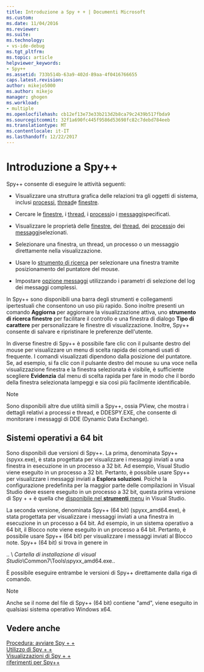```yaml
---
title: Introduzione a Spy + + | Documenti Microsoft
ms.custom: 
ms.date: 11/04/2016
ms.reviewer: 
ms.suite: 
ms.technology:
- vs-ide-debug
ms.tgt_pltfrm: 
ms.topic: article
helpviewer_keywords:
- Spy++
ms.assetid: 733b514b-63a9-402d-89aa-4f0416766655
caps.latest.revision: 
author: mikejo5000
ms.author: mikejo
manager: ghogen
ms.workload:
- multiple
ms.openlocfilehash: cb12ef13e73e33b213d2b8ca79c2439b517fbda9
ms.sourcegitcommit: 32f1a690fc445f9586d53698fc82c7debd784eeb
ms.translationtype: MT
ms.contentlocale: it-IT
ms.lasthandoff: 12/22/2017
---
```

# <a name="introducing-spy"></a>Introduzione a Spy++
Spy++ consente di eseguire le attività seguenti:  
  
-   Visualizzare una struttura grafica delle relazioni tra gli oggetti di sistema, inclusi [processi](../debugger/processes-view.md), [thread](../debugger/threads-view.md)e [finestre](../debugger/windows-view.md).  
  
-   Cercare le [finestre](../debugger/how-to-search-for-a-window-in-windows-view.md), i [thread](../debugger/how-to-search-for-a-thread-in-threads-view.md), i [processi](../debugger/how-to-search-for-a-process-in-processes-view.md)o i [messaggi](../debugger/how-to-search-for-a-message-in-messages-view.md)specificati.  
  
-   Visualizzare le proprietà delle [finestre](../debugger/how-to-display-window-properties.md), dei [thread](../debugger/how-to-display-thread-properties.md), dei [processi](../debugger/how-to-display-process-properties.md)o dei [messaggi](../debugger/how-to-display-message-properties.md)selezionati.  
  
-   Selezionare una finestra, un thread, un processo o un messaggio direttamente nella visualizzazione.  
  
-   Usare lo [strumento di ricerca](../debugger/how-to-use-the-finder-tool.md) per selezionare una finestra tramite posizionamento del puntatore del mouse.  
  
-   Impostare [opzione messaggi](../debugger/how-to-open-messages-view-from-find-window.md) utilizzando i parametri di selezione del log dei messaggi complessi.  
  
 In Spy++ sono disponibili una barra degli strumenti e collegamenti ipertestuali che consentono un uso più rapido. Sono inoltre presenti un comando **Aggiorna** per aggiornare la visualizzazione attiva, uno **strumento di ricerca finestre** per facilitare il controllo e una finestra di dialogo **Tipo di carattere** per personalizzare le finestre di visualizzazione. Inoltre, Spy++ consente di salvare e ripristinare le preferenze dell'utente.  
  
 In diverse finestre di Spy++ è possibile fare clic con il pulsante destro del mouse per visualizzare un menu di scelta rapida dei comandi usati di frequente. I comandi visualizzati dipendono dalla posizione del puntatore. Se, ad esempio, si fa clic con il pulsante destro del mouse su una voce nella visualizzazione finestra e la finestra selezionata è visibile, è sufficiente scegliere **Evidenzia** dal menu di scelta rapida per fare in modo che il bordo della finestra selezionata lampeggi e sia così più facilmente identificabile.  
  
> [!NOTE]
>  Sono disponibili altre due utilità simili a Spy++, ossia PView, che mostra i dettagli relativi a processi e thread, e DDESPY.EXE, che consente di monitorare i messaggi di DDE (Dynamic Data Exchange).  
  
## <a name="64-bit-operating-systems"></a>Sistemi operativi a 64 bit  
 Sono disponibili due versioni di Spy++. La prima, denominata Spy++ (spyxx.exe), è stata progettata per visualizzare i messaggi inviati a una finestra in esecuzione in un processo a 32 bit. Ad esempio, Visual Studio viene eseguito in un processo a 32 bit. Pertanto, è possibile usare Spy++ per visualizzare i messaggi inviati a **Esplora soluzioni**. Poiché la configurazione predefinita per la maggior parte delle compilazioni in Visual Studio deve essere eseguito in un processo a 32 bit, questa prima versione di Spy + + è quella che [disponibile nel **strumenti** menu](../debugger/how-to-start-spy-increment.md) in Visual Studio.  
  
 La seconda versione, denominata Spy++ (64 bit) (spyxx_amd64.exe), è stata progettata per visualizzare i messaggi inviati a una finestra in esecuzione in un processo a 64 bit. Ad esempio, in un sistema operativo a 64 bit, il Blocco note viene eseguito in un processo a 64 bit. Pertanto, è possibile usare Spy++ (64 bit) per visualizzare i messaggi inviati al Blocco note. Spy++ (64 bit) si trova in genere in  
  
 .. \\ *Cartella di installazione di visual Studio*\Common7\Tools\spyxx_amd64.exe..  
  
 È possibile eseguire entrambe le versioni di Spy++ direttamente dalla riga di comando.  
  
> [!NOTE]
>  Anche se il nome del file di Spy++ (64 bit) contiene "amd", viene eseguito in qualsiasi sistema operativo Windows x64.  
  
## <a name="see-also"></a>Vedere anche 
 [Procedura: avviare Spy + +](../debugger/how-to-start-spy-increment.md)   
 [Utilizzo di Spy + +](../debugger/using-spy-increment.md)   
 [Visualizzazioni di Spy + +](../debugger/spy-increment-views.md)   
 [riferimenti per Spy++](../debugger/spy-increment-reference.md)